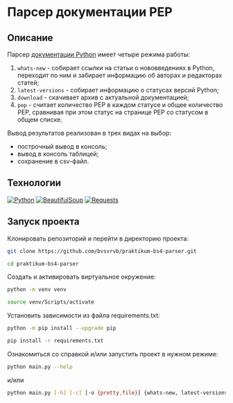 # Парсер документации PEP

## Описание
Парсер [документации Python](https://peps.python.org/) имеет четыре режима работы:
1. `whats-new` - собирает ссылки на статьи о нововведениях в Python, переходит по ним и забирает информацию об авторах и редакторах статей;
2. `latest-versions` - собирает информацию о статусах версий Python;
3. `download` - скачивает архив с актуальной документацией;
4. `pep` - считает количество PEP в каждом статусе и общее количество PEP, сравнивая при этом статус на странице PEP со статусом в общем списке.

Вывод результатов реализован в трех видах на выбор:
- построчный вывод в консоль;
- вывод в консоль таблицей;
- сохранение в csv-файл.

## Технологии
[![Python](https://img.shields.io/badge/Python-3.9-3776AB?logo=python)](https://www.python.org/)
[![BeautifulSoup](https://img.shields.io/badge/BeautifulSoup4-4.9-3776AB)](https://www.crummy.com/software/BeautifulSoup/)
[![Requests](https://img.shields.io/badge/Requests-2.27-3776AB)](https://requests.readthedocs.io/)

## Запуск проекта
Клонировать репозиторий и перейти в директорию проекта:
```bash
git clone https://github.com/bvsvrvb/praktikum-bs4-parser.git
```
```bash
cd praktikum-bs4-parser
```
Cоздать и активировать виртуальное окружение:
```bash
python -m venv venv
```
```bash
source venv/Scripts/activate
```
Установить зависимости из файла requirements.txt:
```bash
python -m pip install --upgrade pip
```
```bash
pip install -r requirements.txt
```
Ознакомиться со справкой и/или запустить проект в нужном режиме:
```bash
python main.py --help
```
и/или
```bash
python main.py [-h] [-c] [-o {pretty,file}] {whats-new, latest-versions, download, pep}
```